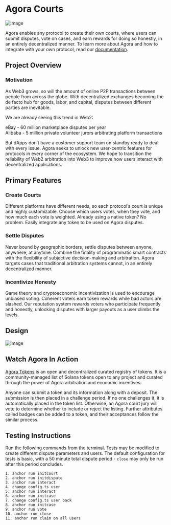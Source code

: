 # Agora Courts

![image](https://user-images.githubusercontent.com/54857388/224509430-2cad8da4-2621-4fb4-8ee0-a6a170ab6aeb.png)

Agora enables any protocol to create their own courts, where users can submit disputes, vote on cases, and earn rewards for doing so honestly, in an entirely decentralized manner. To learn more about Agora and how to integrate with your own protocol, read our [documentation](https://docs.agoracourts.com/).

## Project Overview
### Motivation
As Web3 grows, so will the amount of online P2P transactions between people from across the globe. With decentralized exchanges becoming the de facto hub for goods, labor, and capital, disputes between different parties are inevitable.

We are already seeing this trend in Web2:

eBay - 60 million marketplace disputes per year\
Alibaba - 5 million private volunteer jurors arbitrating platform transactions

But dApps don’t have a customer support team on standby ready to deal with every issue. Agora seeks to unlock new user-centric features for protocols in every corner of the ecosystem. We hope to transition the reliability of Web2 arbitration into Web3 to improve how users interact with decentralized applications.

## Primary Features
### Create Courts
Different platforms have different needs, so each protocol’s court is unique and highly customizable. Choose which users votes, when they vote, and how much each vote is weighted. Already using a native token? No problem. Easily integrate any token to be used on Agora disputes. 

### Settle Disputes
Never bound by geographic borders, settle disputes between anyone, anywhere, at anytime. Combine the finality of programmatic smart contracts with the flexibility of subjective decision-making and arbitration. Agora targets cases that traditional arbitration systems cannot, in an entirely decentralized manner.

### Incentivize Honesty
Game theory and cryptoeconomic incentivization is used to encourage unbiased voting. Coherent voters earn token rewards while bad actors are slashed. Our reputation system rewards voters who participate frequently and honestly, unlocking disputes with larger payouts as a user climbs the levels.

## Design
![image](https://user-images.githubusercontent.com/54857388/224514981-7da34d5f-f6bf-4c76-ac1e-fcdfd79d2785.png)

## Watch Agora In Action
[Agora Tokens](https://github.com/IlliniBlockchain/agora-tokens) is an open and decentralized curated registry of tokens. It is a community-managed list of Solana tokens open to any project and curated through the power of Agora arbitration and economic incentives.

Anyone can submit a token and its information along with a deposit. The submission is then placed in a challenge period. If no one challenges it, it is automatically placed in the token list. Otherwise, an Agora court jury will vote to determine whether to include or reject the listing. Further attributes called badges can be added to a token, and their acceptances follow the similar process.

## Testing Instructions
Run the following commands from the terminal. Tests may be modified to create different dispute parameters and users. The default configuration for tests is basic, with a 50 minute total dispute period - `close` may only be run after this period concludes.
```
1. anchor run initcourt
2. anchor run initdispute
3. anchor run interact
4. change config.ts user
5. anchor run interact
6. anchor run initcase
7. change config.ts user back
8. anchor run initcase
9. anchor run vote
10. anchor run close
11. anchor run claim on all users
```
